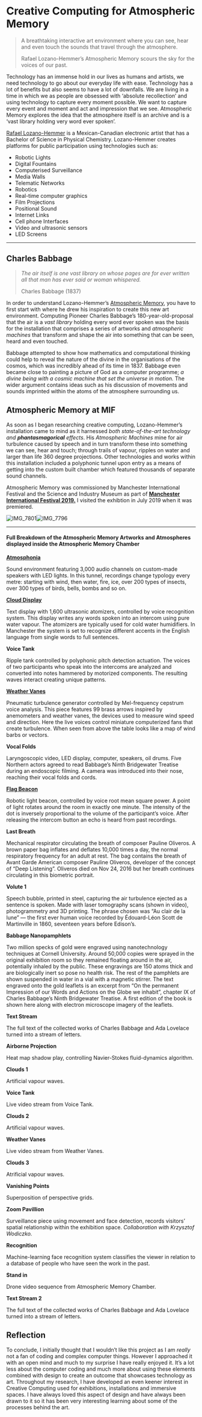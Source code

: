 # Creative Computing for Atmospheric Memory

>A breathtaking interactive art environment where you can see, hear and even touch the sounds that travel through the atmosphere.
>
>Rafael Lozano-Hemmer’s Atmospheric Memory scours the sky for the voices of our past.

Technology has an immense hold in our lives as humans and artists, we need technology to go about our everyday life with ease. Technology has a lot of benefits but also seems to have a lot of downfalls. We are living in a time in which we as people are obsessed with ‘absolute recollection’ and using technology to capture every moment possible. We want to capture every event and moment and act and impression that we see. Atmospheric Memory explores the idea that the atmosphere itself is an archive and is a ‘vast library holding very word ever spoken’. 

[Rafael Lozano-Hemmer](https://www.instagram.com/lozanohemmer/) is a Mexican-Canadian electronic artist that has a Bachelor of Science in Physical Chemistry. Lozano-Hemmer creates platforms for public participation using technologies such as:

- Robotic Lights
- Digital Fountains
- Computerised Surveillance
- Media Walls
- Telematic Networks
- Robotics
- Real-time computer graphics
- Film Projections
- Positional Sound
- Internet Links
- Cell phone Interfaces
- Video and ultrasonic sensors
- LED Screens

*****

## Charles Babbage ##

>*The air itself is one vast library on whose pages are for ever written all that man has ever said or woman whispered.*
>
>Charles Babbage (1837)

In order to understand Lozano-Hemmer’s [Atmospheric Memory](https://atmosphericmemory.com), you have to first start with where he drew his inspiration to create this new art environment. Computing Pioneer Charles Babbage’s 180-year-old-proposal that the air is a *vast library* holding every word ever spoken was the basis for the installation that comprises a series of artworks and *atmospheric machines* that transform and shape the air into something that can be seen, heard and even touched. 

Babbage attempted to show how mathematics and computational thinking could help to reveal the nature of the divine in the organisations of the cosmos, which was incredibly ahead of its time in 1837. Babbage even became close to painting a picture of God as a computer programme; *a divine being with a cosmic machine that set the universe in motion.* The wider argument contains ideas such as his discussion of movements and sounds imprinted within the atoms of the atmosphere surrounding us. 

## Atmospheric Memory at MIF ##

As soon as I began researching creative computing, Lozano-Hemmer’s installation came to mind as it harnessed *both state-of-the-art technology and **phantasmagorical** effects*. His *Atmospheric Machines* mine for air turbulence caused by speech and in turn transform these into something we can see, hear and touch; through trails of vapour, ripples on water and larger than life 360 degree projections. Other technologies and works within this installation included a polyphonic tunnel upon entry as a means of getting into the custom built chamber which featured thousands of separate sound channels. 

Atmospheric Memory was commissioned by Manchester International Festival and the Science and Industry Museum as part of **[Manchester International Festival 2019.](https://mif.co.uk)** I visited the exhibtion in July 2019 when it was premiered. 

![IMG_7801](https://user-images.githubusercontent.com/93593140/140324435-2a7596cf-baf0-4d1e-a079-26882635dfe2.jpg)![IMG_7796](https://user-images.githubusercontent.com/93593140/140324445-56bb0876-42c8-41b1-a940-bce82a926e45.jpg)



******

#### Full Breakdown of the Atmospheric Memory Artworks and Atmospheres displayed inside the Atmospheric Memory Chamber ####

**[Atmosphonia](https://youtu.be/lcs5TpfvSMw)**

Sound environment featuring 3,000 audio channels on custom-made speakers with LED lights. In this tunnel, recordings change typology every metre: starting with wind, then water, fire, ice, over 200 types of insects, over 300 types of birds, bells, bombs and so on.

**[Cloud Display](https://youtu.be/N2bODJtqpSU)**

Text display with 1,600 ultrasonic atomizers, controlled by voice recognition system. This display writes any words spoken into an intercom using pure water vapour. The atomizers are typically used for cold water humidifiers. In Manchester the system is set to recognize different accents in the English language from single words to full sentences.

**Voice Tank**

Ripple tank controlled by polyphonic pitch detection actuation. The voices of two participants who speak into the intercoms are analyzed and converted into notes hammered by motorized components. The resulting waves interact creating unique patterns.

**[Weather Vanes](https://youtu.be/zFp0AEQCJqU)**

Pneumatic turbulence generator controlled by Mel-frequency cepstrum voice analysis. This piece features 99 brass arrows inspired by anemometers and weather vanes, the devices used to measure wind speed and direction. Here the live voices control miniature computerized fans that create turbulence. When seen from above the table looks like a map of wind barbs or vectors.

**Vocal Folds**

Laryngoscopic video, LED display, computer, speakers, oil drums. Five Northern actors agreed to read Babbage’s Ninth Bridgewater Treatise during an endoscopic filming. A camera was introduced into their nose, reaching their vocal folds and cords.

**[Flag Beacon](https://youtu.be/IDXNmxNAwTI)**

Robotic light beacon, controlled by voice root mean square power. A point of light rotates around the room in exactly one minute. The intensity of the dot is inversely proportional to the volume of the participant’s voice. After releasing the intercom button an echo is heard from past recordings.

**Last Breath**

Mechanical respirator circulating the breath of composer Pauline Oliveros. A brown paper bag inflates and deflates 10,000 times a day, the normal respiratory frequency for an adult at rest. The bag contains the breath of Avant Garde American composer Pauline Oliveros, developer of the concept of “Deep Listening”. Oliveros died on Nov 24, 2016 but her breath continues circulating in this biometric portrait.

**Volute 1**

Speech bubble, printed in steel, capturing the air turbulence ejected as a sentence is spoken. Made with laser tomography scans (shown in video), photogrammetry and 3D printing. The phrase chosen was “Au clair de la lune” — the first ever human voice recorded by Édouard-Léon Scott de Martinville in 1860, seventeen years before Edison’s.

**Babbage Nanopamphlets**

Two million specks of gold were engraved using nanotechnology techniques at Cornell University. Around 50,000 copies were sprayed in the original exhibition room so they remained floating around in the air, potentially inhaled by the public. These engravings are 150 atoms thick and are biologically inert so pose no health risk. The rest of the pamphlets are shown suspended in water in a vial with a magnetic stirrer. The text engraved onto the gold leaflets is an excerpt from “On the permanent Impression of our Words and Actions on the Globe we inhabit”, chapter IX of Charles Babbage’s Ninth Bridgewater Treatise. A first edition of the book is shown here along with electron microscope imagery of the leaflets.

**Text Stream**

The full text of the collected works of Charles Babbage and Ada Lovelace turned into a stream of letters.

**Airborne Projection**

Heat map shadow play, controlling Navier-Stokes fluid-dynamics algorithm.

**Clouds 1**

Artificial vapour waves.

**Voice Tank**

Live video stream from Voice Tank.

**Clouds 2**

Artificial vapour waves.

**Weather Vanes**

Live video stream from Weather Vanes.

**Clouds 3**

Atrificial vapour waves. 

**Vanishing Points**

Superposition of perspective grids.

**Zoom Pavillion**

Surveillance piece using movement and face detection, records visitors’ spatial relationship within the exhibition space. *Collaboration with Krzysztof Wodiczko.*

**Recognition**

Machine-learning face recognition system classifies the viewer in relation to a database of people who have seen the work in the past.  

**Stand in**

Drone video sequence from Atmospheric Memory Chamber.

**Text Stream 2**

The full text of the collected works of Charles Babbage and Ada Lovelace turned into a stream of letters.

## Reflection ##

To conclude, I initially thought that I wouldn’t like this project as I am *really* not a fan of coding and complex computer things. However I approached it with an open mind and much to my surprise I have really enjoyed it. It’s a lot less about the computer coding and much more about using these elements combined with design to create an outcome that showcases technology as art. Throughout my research, I have developed an even keener interest in Creative Computing used for exhibitions, installations and immersive spaces. I have always loved this aspect of design and have always been drawn to it so it has been very interesting learning about some of the processes behind the art. 

